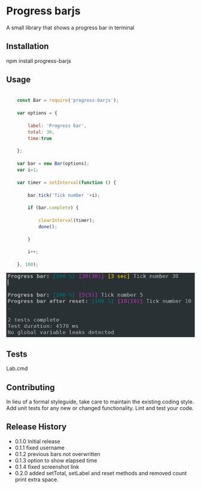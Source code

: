Progress barjs
==============

A small library that shows a progress bar in terminal

## Installation

  npm install progress-barjs

## Usage
```js

    const Bar = require('progress-barjs');

    var options = {

        label: 'Progress bar',
        total: 30,
        time:true

    };

    var bar = new Bar(options);
    var i=1;

    var timer = setInterval(function () {

        bar.tick('Tick number '+i);

        if (bar.complete) {

            clearInterval(timer);
            done();

        }

        i++;

    }, 100);

```

![](https://raw.githubusercontent.com/mickelindahl/progress-barjs/master/example.PNG)
## Tests

  Lab.cmd

## Contributing

In lieu of a formal styleguide, take care to maintain the existing coding style.
Add unit tests for any new or changed functionality. Lint and test your code.

## Release History

* 0.1.0 Initial release
* 0.1.1 fixed username
* 0.1.2 previous bars not overwritten
* 0.1.3 option to show elapsed time
* 0.1.4 fixed screenshot link
* 0.2.0 added setTotal, setLabel and reset methods and removed count print extra space.

